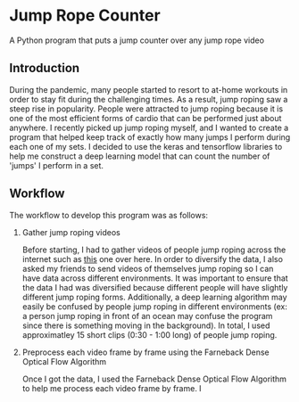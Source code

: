 # Jump Rope Counter
A Python program that puts a jump counter over any jump rope video


## Introduction

During the pandemic, many people started to resort to at-home workouts in order to stay fit during the challenging times. As a result, jump roping saw a steep rise in popularity. People were attracted to jump roping because it is one of the most efficient forms of cardio that can be performed just about anywhere. I recently picked up jump roping myself, and I wanted to create a program that helped keep track of exactly how many jumps I perform during each one of my sets. I decided to use the keras and tensorflow libraries to help me construct a deep learning model that can count the number of 'jumps' I perform in a set. 

## Workflow

The workflow to develop this program was as follows:

1. Gather jump roping videos

   Before starting, I had to gather videos of people jump roping across the internet such as [this](https://www.youtube.com/watch?v=l-m-NxESSfc) one over here. In order to diversify the data, I also asked my friends to send videos of themselves jump roping so I can have data across different environments. It was important to ensure that the data I had was diversified because different people will have slightly different jump roping forms. Additionally, a deep learning algorithm may easily be confused by people jump roping in different environments (ex: a person jump roping in front of an ocean may confuse the program since there is something moving in the background). In total, I used approximatley 15 short clips (0:30 - 1:00 long) of people jump roping. 
   
2. Preprocess each video frame by frame using the Farneback Dense Optical Flow Algorithm
   
   Once I got the data, I used the Farneback Dense Optical Flow Algorithm to help me process each video frame by frame. I 
